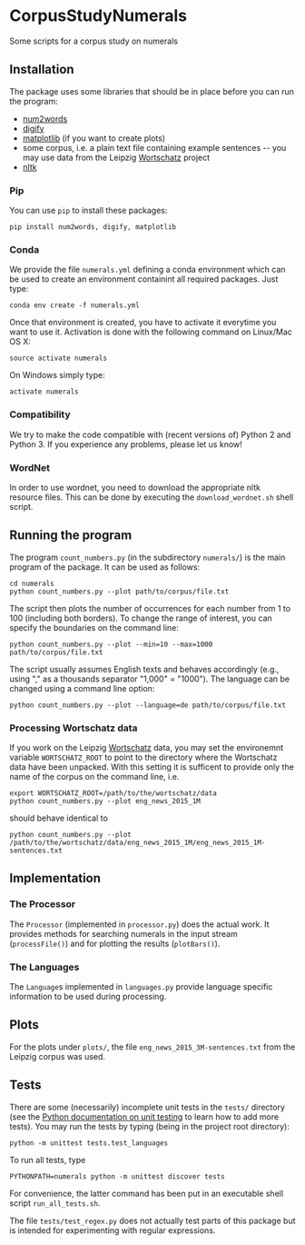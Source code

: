 # CorpusStudyNumerals
Some scripts for a corpus study on numerals


## Installation

The package uses some libraries that should be in place before you can
run the program:
* [num2words](https://pypi.python.org/pypi/num2words)
* [digify](https://pypi.python.org/pypi/Digify)
* [matplotlib](https://matplotlib.org/)  (if you want to create plots)
* some corpus, i.e. a plain text file containing example sentences --
  you may use data from the Leipzig
  [Wortschatz](http://wortschatz.uni-leipzig.de)
  project
* [nltk](http://www.nltk.org/)

### Pip

You can use `pip` to install these packages:
```shell
pip install num2words, digify, matplotlib
```

### Conda

We provide the file `numerals.yml` defining a conda environment which
can be used to create an environment containint all required packages.
Just type:
```shell
conda env create -f numerals.yml
```
Once that environment is created, you have to activate it everytime
you want to use it.
Activation is done with the following command on Linux/Mac OS X:
```shell
source activate numerals
```
On Windows simply type:
```shell
activate numerals
```

### Compatibility

We try to make the code compatible with (recent versions of) Python 2
and Python 3. If you experience any problems, please let us know!

### WordNet

In order to use wordnet, you need to download the appropriate nltk 
resource files. This can be done by executing the `download_wordnet.sh` 
shell script.

## Running the program

The program `count_numbers.py` (in the subdirectory `numerals/`) is the
main program of the package.  It can be used as follows:

```shell
cd numerals
python count_numbers.py --plot path/to/corpus/file.txt
```

The script then plots the number of occurrences for each number from
1 to 100 (including both borders). To change the range of interest,
you can specify the boundaries on the command line:

```shell
python count_numbers.py --plot --min=10 --max=1000 path/to/corpus/file.txt
```

The script usually assumes English texts and behaves accordingly
(e.g., using "," as a thousands separator "1,000" = "1000"). The
language can be changed using a command line option:

```shell
python count_numbers.py --plot --language=de path/to/corpus/file.txt
```

### Processing Wortschatz data

If you work on the Leipzig
[Wortschatz](http://wortschatz.uni-leipzig.de) data, you may set the
environemnt variable `WORTSCHATZ_ROOT` to point to the directory where
the Wortschatz data have been unpacked. With this setting it is
sufficent to provide only the name of the corpus on the command line,
i.e.

```shell
export WORTSCHATZ_ROOT=/path/to/the/wortschatz/data
python count_numbers.py --plot eng_news_2015_1M
```

should behave identical to

```shell
python count_numbers.py --plot /path/to/the/wortschatz/data/eng_news_2015_1M/eng_news_2015_1M-sentences.txt
```


## Implementation

### The Processor

The `Processor` (implemented in `processor.py`) does the actual
work. It provides methods for searching numerals in the input stream
(`processFile()`) and for plotting the results (`plotBars()`).


### The Languages

The `Language`s implemented in `languages.py` provide language
specific information to be used during processing.


## Plots

For the plots under `plots/`, the file `eng_news_2015_3M-sentences.txt`
from the Leipzig corpus was used.


## Tests

There are some (necessarily) incomplete unit tests in the `tests/`
directory (see the [Python documentation on unit
testing](https://docs.python.org/3/library/unittest.html) to learn how
to add more tests).  You may run the tests by typing (being in the
project root directory):

```shell
python -m unittest tests.test_languages
```
To run all tests, type
```shell
PYTHONPATH=numerals python -m unittest discover tests
```

For convenience, the latter command has been put in an executable 
shell script `run_all_tests.sh`.

The file `tests/test_regex.py` does not actually test parts of this
package but is intended for experimenting with regular expressions.


